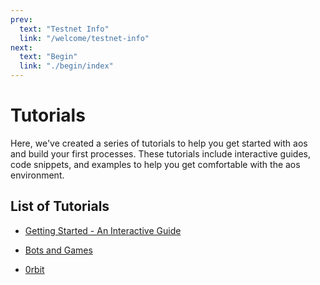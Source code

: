 ```yaml
---
prev:
  text: "Testnet Info"
  link: "/welcome/testnet-info"
next:
  text: "Begin"
  link: "./begin/index"
---
```


# Tutorials

Here, we've created a series of tutorials to help you get started with aos and build your first processes. These tutorials include interactive guides, code snippets, and examples to help you get comfortable with the aos environment.

## List of Tutorials

- [Getting Started - An Interactive Guide](begin/index)

- [Bots and Games](bots-and-games/index)

- [0rbit](0rbit/index)
